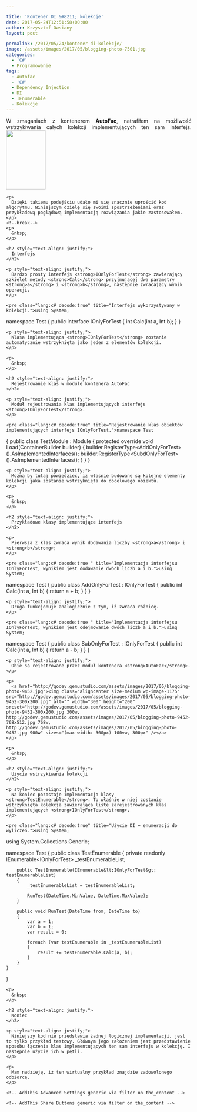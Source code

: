 ```yaml
---

title: 'Kontener DI &#8211; kolekcje'
date: 2017-05-24T12:51:58+00:00
author: Krzysztof Owsiany
layout: post

permalink: /2017/05/24/kontener-di-kolekcje/
image: /assets/images/2017/05/blogging-photo-7501.jpg
categories:
  - 'C#'
  - Programowanie
tags:
  - Autofac
  - 'C#'
  - Dependency Injection
  - DI
  - IEnumerable
  - Kolekcje
---
```

<div id="dslc-theme-content">
  <div id="dslc-theme-content-inner">
    <p style="text-align: justify;">
      W zmaganiach z kontenerem <strong>AutoFac</strong>, natrafiłem na możliwość wstrzykiwania całych kolekcji implementujących ten sam interfejs.<a href="http://godev.gemustudio.com/assets/images/2017/05/blogging-photo-5.jpg"><img class="wp-image-1165 alignright" src="http://godev.gemustudio.com/assets/images/2017/05/blogging-photo-5-200x300.jpg" alt="" width="107" height="161" srcset="http://godev.gemustudio.com/assets/images/2017/05/blogging-photo-5-200x300.jpg 200w, http://godev.gemustudio.com/assets/images/2017/05/blogging-photo-5.jpg 600w" sizes="(max-width: 107px) 100vw, 107px" /></a>
    </p>
    
    <p>
      Dzięki takiemu podejściu udało mi się znacznie uprościć kod algorytmu. Niniejszym dzielę się swoimi spostrzeżeniami oraz przykładową poglądową implementacją rozwiązania jakie zastosowałem.
    </p>
    <!--break-->
    <p>
      &nbsp;
    </p>
    
    <h2 style="text-align: justify;">
      Interfejs
    </h2>
    
    <p style="text-align: justify;">
      Bardzo prosty interfejs <strong>IOnlyForTest</strong> zawierający szkielet metody <strong>Calc</strong> przyjmującej dwa parametry <strong>a</strong> i <strong>b</strong>, następnie zwracający wynik operacji.
    </p>
    
    <pre class="lang:c# decode:true" title="Interfejs wykorzystywany w kolekcji.">using System;

namespace Test
{
    public interface IOnlyForTest
    {
        int Calc(int a, Int b);
    }
}</pre>
    
    <p style="text-align: justify;">
      Klasa implementująca <strong>IOnlyForTest</strong> zostanie automatycznie wstrzyknięta jako jeden z elementów kolekcji.
    </p>
    
    <p>
      &nbsp;
    </p>
    
    <h2 style="text-align: justify;">
      Rejestrowanie klas w module kontenera AutoFac
    </h2>
    
    <p style="text-align: justify;">
      Moduł rejestrowania klas implementujących interfejs <strong>IOnlyForTest</strong>.
    </p>
    
    <pre class="lang:c# decode:true" title="Rejestrowanie klas obiektów implementujących interfejs IOnlyForTest.">namespace Test
{
    public class TestModule : Module
    {
        protected override void Load(ContainerBuilder builder)
        {
            builder.RegisterType&lt;AddOnlyForTest&gt;().AsImplementedInterfaces();
            builder.RegisterType&lt;SubdOnlyForTest&gt;().AsImplementedInterfaces();
        }
    }
}</pre>
    
    <p style="text-align: justify;">
      Można by tutaj powiedzieć, iż własnie budowane są kolejne elementy kolekcji jaka zostanie wstrzyknięta do docelowego obiektu.
    </p>
    
    <p>
      &nbsp;
    </p>
    
    <h2 style="text-align: justify;">
      Przykładowe klasy implementujące interfejs
    </h2>
    
    <p>
      Pierwsza z klas zwraca wynik dodawania liczby <strong>a</strong> i <strong>b</strong>;
    </p>
    
    <pre class="lang:c# decode:true " title="Implementacja interfejsu IOnlyForTest, wynikiem jest dodawanie dwóch liczb a i b.">using System;

namespace Test
{
    public class AddOnlyForTest : IOnlyForTest
    {
        public int Calc(int a, Int b)
        {
            return a + b;
        }
    }
}</pre>
    
    <p style="text-align: justify;">
      Druga funkcjonuje analogicznie z tym, iż zwraca różnicę.
    </p>
    
    <pre class="lang:c# decode:true " title="Implementacja interfejsu IOnlyForTest, wynikiem jest odejmowanie dwóch liczb a i b.">using System;

namespace Test
{
    public class SubOnlyForTest : IOnlyForTest
    {
        public int Calc(int a, Int b)
        {
            return a - b;
        }
    }
}</pre>
    
    <p style="text-align: justify;">
      Obie są rejestrowane przez moduł kontenera <strong>AutoFac</strong>.
    </p>
    
    <p>
      <a href="http://godev.gemustudio.com/assets/images/2017/05/blogging-photo-9452.jpg"><img class="aligncenter size-medium wp-image-1175" src="http://godev.gemustudio.com/assets/images/2017/05/blogging-photo-9452-300x200.jpg" alt="" width="300" height="200" srcset="http://godev.gemustudio.com/assets/images/2017/05/blogging-photo-9452-300x200.jpg 300w, http://godev.gemustudio.com/assets/images/2017/05/blogging-photo-9452-768x512.jpg 768w, http://godev.gemustudio.com/assets/images/2017/05/blogging-photo-9452.jpg 900w" sizes="(max-width: 300px) 100vw, 300px" /></a>
    </p>
    
    <p>
      &nbsp;
    </p>
    
    <h2 style="text-align: justify;">
      Użycie wstrzykiwania kolekcji
    </h2>
    
    <p style="text-align: justify;">
      Na koniec pozostaje implementacja klasy <strong>TestEnumerable</strong>. To właśnie w niej zostanie wstrzyknięta kolekcja zawierająca listę zarejestrowanych klas implementujących <strong>IOnlyForTest</strong>.
    </p>
    
    <pre class="lang:c# decode:true" title="Użycie DI + enumeracji do wyliczeń.">using System;
using System.Collections.Generic;


namespace Test
{
    public class TestEnumerable
    {
        private readonly IEnumerable&lt;IOnlyForTest&gt; _testEnumerableList;

        public TestEnumerable(IEnumerable&lt;IOnlyForTest&gt; testEnumerableList)                
        {
            _testEnumerableList = testEnumerableList;

            RunTest(DateTime.MinValue, DateTime.MaxValue);
        }

        public void RunTest(DateTime from, DateTime to)
        {
            var a = 1;
            var b = 1;
            var result = 0;

            foreach (var testEnumerable in _testEnumerableList)
            {
                result += testEnumerable.Calc(a, b);
            }           
        }
    }
}</pre>
    
    <p>
      &nbsp;
    </p>
    
    <h2 style="text-align: justify;">
      Koniec
    </h2>
    
    <p style="text-align: justify;">
      Niniejszy kod nie przedstawia żadnej logicznej implementacji, jest to tylko przykład testowy. Głównym jego założeniem jest przedstawienie sposobu łączenia klas implementujących ten sam interfejs w kolekcję. I następnie użycie ich w pętli.
    </p>
    
    <p>
      Mam nadzieję, iż ten wirtualny przykład znajdzie zadowolonego odbiorcę.
    </p>
    
    <!-- AddThis Advanced Settings generic via filter on the_content -->
    
    <!-- AddThis Share Buttons generic via filter on the_content -->
  </div>
</div>